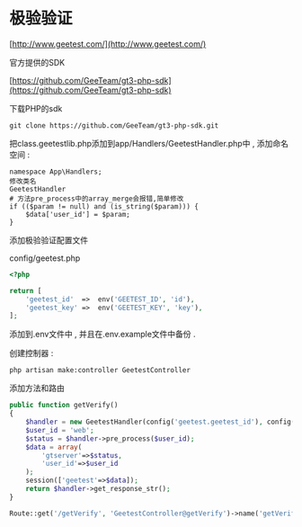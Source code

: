 # 极验验证

[http://www.geetest.com/](http://www.geetest.com/)

官方提供的SDK

[https://github.com/GeeTeam/gt3-php-sdk](https://github.com/GeeTeam/gt3-php-sdk)

下载PHP的sdk

```
git clone https://github.com/GeeTeam/gt3-php-sdk.git
```

把class.geetestlib.php添加到app/Handlers/GeetestHandler.php中 , 添加命名空间 :

```
namespace App\Handlers;
修改类名
GeetestHandler
# 方法pre_process中的array_merge会报错,简单修改
if (($param != null) and (is_string($param))) {
    $data['user_id'] = $param;
}
```

添加极验验证配置文件

config/geetest.php

```php
<?php

return [
    'geetest_id'  =>  env('GEETEST_ID', 'id'),
    'geetest_key' =>  env('GEETEST_KEY', 'key'),
];
```

添加到.env文件中 , 并且在.env.example文件中备份 .

创建控制器 :

```
php artisan make:controller GeetestController
```

添加方法和路由

```php
public function getVerify()
{
    $handler = new GeetestHandler(config('geetest.geetest_id'), config('geetest.geetest_key'));
    $user_id = 'web';
    $status = $handler->pre_process($user_id);
    $data = array(
        'gtserver'=>$status,
        'user_id'=>$user_id
    );
    session(['geetest'=>$data]);
    return $handler->get_response_str();
}

Route::get('/getVerify', 'GeetestController@getVerify')->name('getVerify');
```



